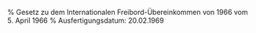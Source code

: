% Gesetz zu dem Internationalen Freibord-Übereinkommen von 1966 vom 5. April 1966
% Ausfertigungsdatum: 20.02.1969
 